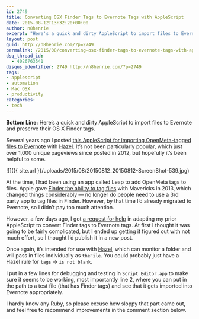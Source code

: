 ```yaml
---
id: 2749
title: Converting OSX Finder Tags to Evernote Tags with AppleScript
date: 2015-08-12T13:32:20+00:00
author: n8henrie
excerpt: "Here's a quick and dirty AppleScript to import files to Evernote and preserve their OS X Finder tags."
layout: post
guid: http://n8henrie.com/?p=2749
permalink: /2015/08/converting-osx-finder-tags-to-evernote-tags-with-applescript/
dsq_thread_id:
  - 4026763541
disqus_identifier: 2749 http://n8henrie.com/?p=2749
tags:
- applescript
- automation
- Mac OSX
- productivity
categories:
- tech
---
```

**Bottom Line:** Here’s a quick and dirty AppleScript to import files to Evernote and preserve their OS X Finder tags.<!--more-->

Several years ago I posted [this AppleScript for importing OpenMeta-tagged files to Evernote](http://n8henrie.com/2012/06/converting-openmeta-tags-to-evernote) with <a href="http://www.noodlesoft.com/hazel.php" target="_blank" title="Noodlesoft - Hazel">Hazel</a>. It’s not been particularly popular, which just over 1,000 unique pageviews since posted in 2012, but hopefully it’s been helpful to some.


![]({{ site.url }}/uploads/2015/08/20150812_20150812-ScreenShot-539.jpg)

At the time, I had been using an app called Leap to add OpenMeta tags to files. Apple gave <a href="https://support.apple.com/en-us/HT202754" target="_blank">Finder the ability to tag files</a> with Mavericks in 2013, which changed things considerably — no longer do people need to use a 3rd party app to tag files in Finder. However, by that time I’d already migrated to Evernote, so I didn’t pay too much attention.

However, a few days ago, I got [a request for help](http://n8henrie.com/2012/06/converting-openmeta-tags-to-evernote/#comment-2184494834) in adapting my prior AppleScript to convert Finder tags to Evernote tags. At first I thought it was going to be fairly complicated, but I ended up getting it figured out with not much effort, so I thought I’d publish it in a new post.

Once again, it’s intended for use with <a href="http://www.noodlesoft.com/hazel.php" target="_blank" title="Noodlesoft - Hazel">Hazel</a>, which can monitor a folder and will pass in files individually as `theFile`. You could probably just have a Hazel rule for `tags` -> `is not blank`.

I put in a few lines for debugging and testing in `Script Editor.app` to make sure it seems to be working, most importantly line 2, where you can put in the path to a test file (that has Finder tags) and see that it gets imported into Evernote appropriately.

I hardly know any Ruby, so please excuse how sloppy that part came out, and feel free to recommend improvements in the comment section below.
